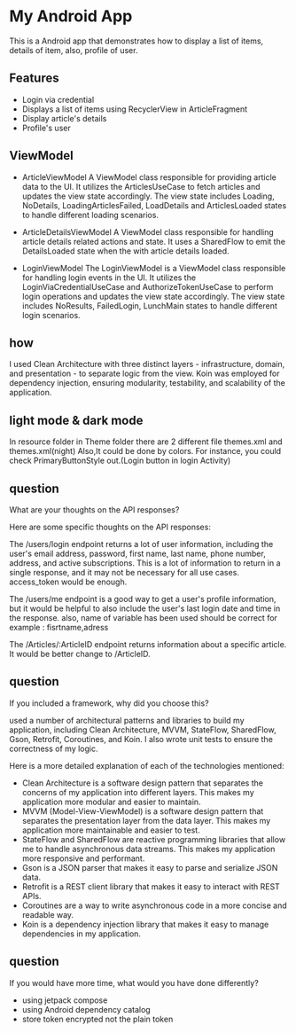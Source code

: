 # My Android App

This is a Android app that demonstrates how to display a list of items, details of item, also, profile of user.

## Features
- Login via credential
- Displays a list of items using RecyclerView in ArticleFragment
- Display article's details 
- Profile's user

## ViewModel

- ArticleViewModel
  A ViewModel class responsible for providing article data to the UI.
  It utilizes the ArticlesUseCase to fetch articles and updates the view state accordingly.
  The view state includes Loading, NoDetails, LoadingArticlesFailed, LoadDetails and ArticlesLoaded states to handle different loading scenarios.

- ArticleDetailsViewModel
  A ViewModel class responsible for handling article details related actions and state.
  It uses a SharedFlow to emit the DetailsLoaded state when the with article details loaded.

- LoginViewModel
  The LoginViewModel is a ViewModel class responsible for handling login events in the UI.
  It utilizes the LoginViaCredentialUseCase and AuthorizeTokenUseCase to perform login operations and updates the view state accordingly.
  The view state includes NoResults, FailedLogin, LunchMain states to handle different login scenarios.

## how

I used Clean Architecture with three distinct layers - infrastructure, domain, and presentation - to separate logic from the view.
Koin was employed for dependency injection, ensuring modularity, testability, and scalability of the application.

## light mode & dark mode

In resource folder in Theme folder there are 2 different file themes.xml and themes.xml(night)
Also,It could be done by colors.
For instance, you could check PrimaryButtonStyle out.(Login button in login Activity)

## question
What are your thoughts on the API responses?

Here are some specific thoughts on the API responses:

The /users/login endpoint returns a lot of user information, including the user's email address, password, first name, last name, phone number, address, and active subscriptions. 
This is a lot of information to return in a single response, and it may not be necessary for all use cases.
access_token would be enough.


The /users/me endpoint is a good way to get a user's profile information, but it would be helpful to also include the user's last login date and time in the response.
also, name of variable has been used should be correct for example : fisrtname,adress

The /Articles/:ArticleID endpoint returns information about a specific article. It would be better change to /ArticleID.

## question
If you included a framework, why did you choose this?

used a number of architectural patterns and libraries to build my application, including Clean Architecture, MVVM, StateFlow, SharedFlow, Gson, Retrofit, Coroutines, and Koin. 
I also wrote unit tests to ensure the correctness of my logic.

Here is a more detailed explanation of each of the technologies mentioned:

- Clean Architecture is a software design pattern that separates the concerns of my application into different layers. This makes my application more modular and easier to maintain.
- MVVM (Model-View-ViewModel) is a software design pattern that separates the presentation layer from the data layer. This makes my application more maintainable and easier to test.
- StateFlow and SharedFlow are reactive programming libraries that allow me to handle asynchronous data streams. This makes my application more responsive and performant.
- Gson is a JSON parser that makes it easy to parse and serialize JSON data.
- Retrofit is a REST client library that makes it easy to interact with REST APIs.
- Coroutines are a way to write asynchronous code in a more concise and readable way.
- Koin is a dependency injection library that makes it easy to manage dependencies in my application.

## question
If you would have more time, what would you have done differently?
- using jetpack compose
- using Android dependency catalog
- store token encrypted not the plain token